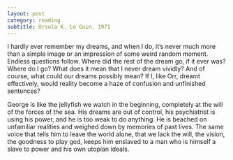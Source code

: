 ```yaml
---
layout: post
category: reading
subtitle: Ursula K. Le Guin, 1971
---
```

I hardly ever remember my dreams, and when I do, it’s never much more than a simple image or an impression of some weird random moment. Endless questions follow. Where did the rest of the dream go, if it ever was? Where do I go? What does it mean that I never dream vividly? And of course, what could our dreams possibly mean? If I, like Orr, dreamt effectively, would reality become a haze of confusion and unfinished sentences?

George is like the jellyfish we watch in the beginning, completely at the will of the forces of the sea. His dreams are out of control, his psychiatrist is using his power, and he is too weak to do anything. He is beached on unfamiliar realities and weighed down by memories of past lives. The same voice that tells him to leave the world alone, that we lack the will, the vision, the goodness to play god, keeps him enslaved to a man who is himself a slave to power and his own utopian ideals.